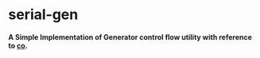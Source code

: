 # serial-gen

#### A Simple Implementation of Generator control flow utility with reference to [co](https://www.npmjs.com/package/co).
